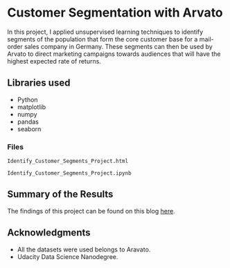 
# Customer Segmentation with Arvato

In this project, I applied unsupervised learning techniques to identify segments of the population that form the core customer base for a mail-order sales company in Germany. These segments can then be used by Arvato to direct marketing campaigns towards audiences that will have the highest expected rate of returns. 

## Libraries used

* Python 
* matplotlib
* numpy
* pandas
* seaborn

### Files

```
Identify_Customer_Segments_Project.html
```
```
Identify_Customer_Segments_Project.ipynb
```

## Summary of the Results 

The findings of this project can be found on this blog [here](https://commonprogramminglanguages.blogspot.com/b/post-preview?token=APq4FmCvITm6uN7dTKPIcy6natpONy2gSTNWVQn4AdkePk6EciVIsOKk8Qa3kHhtCmQlNpURq3flJ8c3-UVq92Itm51w13773P0VoDvYHX1YFv2vKyMaUSimGnpM0aR-ODe0EJyDxhZg&postId=2633338218511562382&type=POST).


## Acknowledgments

* All the datasets were used belongs to Aravato.
* Udacity Data Science Nanodegree.
